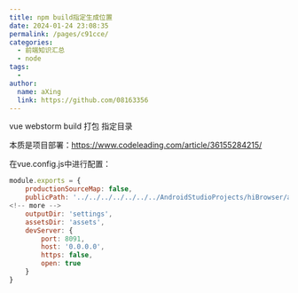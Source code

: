 ```yaml
---
title: npm build指定生成位置
date: 2024-01-24 23:08:35
permalink: /pages/c91cce/
categories:
  - 前端知识汇总
  - node
tags:
  - 
author: 
  name: aXing
  link: https://github.com/08163356
---
```





vue webstorm build 打包 指定目录

本质是项目部署：https://www.codeleading.com/article/36155284215/



在vue.config.js中进行配置：

```js
module.exports = {
    productionSourceMap: false,
    publicPath: '../../../../../../../AndroidStudioProjects/hiBrowser/app/src/main/assets/',
<!-- more -->
    outputDir: 'settings',
    assetsDir: 'assets',
    devServer: {
        port: 8091,
        host: '0.0.0.0',
        https: false,
        open: true
    }
}
```